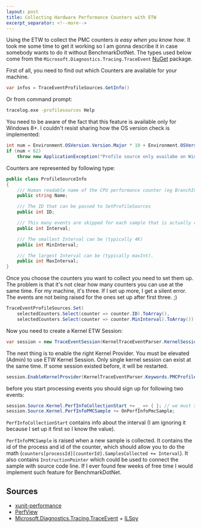 ```yaml
---
layout: post
title: Collecting Hardware Performance Counters with ETW
excerpt_separator: <!--more-->
---
```



Using the ETW to collect the PMC counters *is easy when you know how*. It took me some time to get it working so I am gonna describe it in case somebody wants to do it without  BenchmarkDotNet. The types used below come from the `Microsoft.Diagnostics.Tracing.TraceEvent` [NuGet](https://www.nuget.org/packages/Microsoft.Diagnostics.Tracing.TraceEvent/) package.

<!--more-->

First of all, you need to find out which Counters are available for your machine.

```cs
var infos = TraceEventProfileSources.GetInfo()
```

Or from command prompt:

```cmd
tracelog.exe -profilesources Help
```

You need to be aware of the fact that this feature is available only for Windows 8+. I couldn't resist sharing how the OS version check is implemented:

```cs
int num = Environment.OSVersion.Version.Major * 10 + Environment.OSVersion.Version.Minor;
if (num < 62)
	throw new ApplicationException("Profile source only availabe on Win8 and beyond.");
```

Counters are represented by following type:

```cs
public class ProfileSourceInfo
{
    /// Human readable name of the CPU performance counter (eg BranchInstructions, TotalIssues ...)
    public string Name;

    /// The ID that can be passed to SetProfileSources
    public int ID;

    /// This many events are skipped for each sample that is actually recorded
    public int Interval;

    /// The smallest Interval can be (typically 4K)
    public int MinInterval;

    /// The largest Interval can be (typically maxInt).
    public int MaxInterval;
}
```

Once you choose the counters you want to collect you need to set them up. The problem is that it's not clear how many counters you can use at the same time. For my machine, it's three. If I set up more, I get a silent error. The events are not being raised for the ones set up after first three. ;)

```cs
TraceEventProfileSources.Set(
    selectedCounters.Select(counter => counter.ID).ToArray(),
    selectedCounters.Select(counter => counter.MinInterval).ToArray());
```

Now you need to create a Kernel ETW Session:

```cs
var session = new TraceEventSession(KernelTraceEventParser.KernelSessionName);
```

The next thing is to enable the right Kernel Provider. You must be elevated (Admin) to use ETW Kernel Session. Only single kernel session can exist at the same time. If some session existed before, it will be restarted.

```cs
session.EnableKernelProvider(KernelTraceEventParser.Keywords.PMCProfile | KernelTraceEventParser.Keywords.Profile)
```

before you start processing events you should sign up for following two events:

```cs
session.Source.Kernel.PerfInfoCollectionStart += _ => { }; // we must subscribe to this event, otherwise the PerfInfoPMCSample is not raised ;)
session.Source.Kernel.PerfInfoPMCSample += OnPerfInfoPmcSample;
```

`PerfInfoCollectionStart` contains info about the interval (I am ignoring it because I set up it first so I know the value).
 
`PerfInfoPMCSample` is raised when a new sample is collected. It contains the id of the process and id of the counter, which should allow you to do the math (`counters[processId][counterId].SamplesCollected += Interval`). It also contains `InstructionPointer` which could be used to connect the sample with source code line. If I ever found few weeks of free time I would implement such feature for BenchmarkDotNet.


## Sources

* [xunit-performance](https://github.com/Microsoft/xunit-performance)
* [PerfView](https://github.com/microsoft/perfview)
* [Microsoft.Diagnostics.Tracing.TraceEvent](https://www.nuget.org/packages/Microsoft.Diagnostics.Tracing.TraceEvent/) + [ILSpy](https://ilspy.net/)